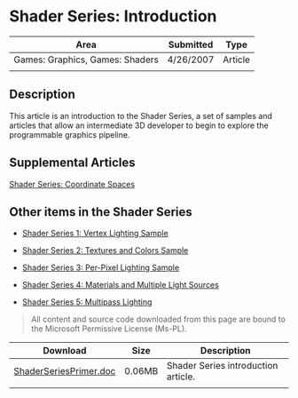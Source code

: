 # Shader Series: Introduction

|Area|Submitted|Type|
|-|-|-|
Games: Graphics, Games: Shaders|4/26/2007|Article
||||

## Description

This article is an introduction to the Shader Series, a set of samples and articles that allow an intermediate 3D developer to begin to explore the programmable graphics pipeline.

## Supplemental Articles

[Shader Series: Coordinate Spaces](Shader-Series-Coordinate-Spaces)

## Other items in the Shader Series

* [Shader Series 1: Vertex Lighting Sample](Shader-Series-1-Vertex-Lighting)

* [Shader Series 2: Textures and Colors Sample](Shader-Series-2-Textures-and-Colors)

* [Shader Series 3: Per-Pixel Lighting Sample](Shader-Series-3-Per-Pixel-Lighting)

* [Shader Series 4: Materials and Multiple Light Sources](Shader-Series-4-Materials-and-Multiple-Light-Sources)

* [Shader Series 5: Multipass Lighting](Shader-Series-5-Multipass-Lighting)

> All content and source code downloaded from this page are bound to the Microsoft Permissive License (Ms-PL).

Download | Size | Description
---|---|---|
[ShaderSeriesPrimer.doc](https://github.com/SimonDarksideJ/XNAGameStudio/raw/archive/Documents/ShaderSeriesPrimer.doc?raw=true) | 0.06MB | Shader Series introduction article.
||||
